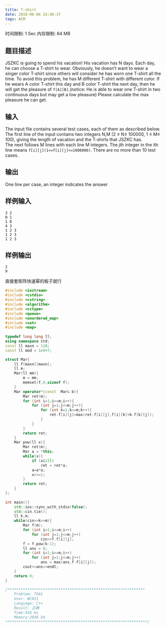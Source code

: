 ```yaml
---
title: T-shirt
date: 2018-06-06 15:46:37
tags: ACM
---
```



时间限制: 1 Sec  内存限制: 64 MB

## 题目描述
JSZKC is going to spend his vacation! 
His vacation has N days. Each day, he can choose a T-shirt to wear. Obviously, he doesn’t want to wear a singer color T-shirt since others will consider he has worn one T-shirt all the time. 
To avoid this problem, he has M different T-shirt with different color. If he wears A color T-shirt this day and B color T-shirt the next day, then he will get the pleasure of `f[A][B]`.(notice: He is able to wear one T-shirt in two continuous days but may get a low pleasure) 
Please calculate the max pleasure he can get. 
## 输入
The input file contains several test cases, each of them as described below. 
The first line of the input contains two integers N,M (2 ≤ N≤ 100000, 1 ≤ M≤ 100), giving the length of vacation and the T-shirts that JSZKC has.   
The next follows M lines with each line M integers. The jth integer in the ith line means `f[i][j](1<=f[i][j]<=1000000)`. 
There are no more than 10 test cases. 
## 输出
One line per case, an integer indicates the answer 
## 样例输入
```
3 2
0 1
1 0
4 3
1 2 3
1 2 3
1 2 3
```
## 样例输出
```
2
9
```

直接套矩阵快速幂的板子就行

``` c++
#include <iostream>
#include <cstdio>
#include <cstring>
#include <algorithm>
#include <cctype>
#include <queue>
#include <unordered_map>
#include <set>
#include <map>
 
typedef long long ll;
using namespace std;
const ll maxn = 110;
const ll mod = 1e9+7;

struct Mar{
    ll f[maxn][maxn];
    ll m;
    Mar(ll mm){
        m = mm;
        memset(f,0,sizeof f);
    }
    Mar operator*(const  Mar& b){
        Mar ret(m);
        for (int i=1;i<=m;i++){
            for (int j=1;j<=m;j++){
                for (int k=1;k<=m;k++){
                    ret.f[i][j]=max(ret.f[i][j],f[i][k]+b.f[k][j]);
                }
            }
        }
        return ret;
    }
    Mar pow(ll x){
        Mar ret(m);
        Mar a = *this;
        while(x){
            if (x&1ll)
                ret = ret*a;
            a=a*a;
            x>>=1;
        }
        return ret;
    }
};
 
int main(){
    std::ios::sync_with_stdio(false);
    std::cin.tie();
    ll k,m;
    while(cin>>k>>m){
        Mar f(m);
        for (int i=1;i<=m;i++)
            for (int j=1;j<=m;j++)
                cin>>f.f[i][j];
        f = f.pow(k-1);
        ll ans = 0;
        for (int i=1;i<=m;i++)
            for (int j=1;j<=m;j++)
                ans = max(ans,f.f[i][j]);
        cout<<ans<<endl;
    }
    return 0;
}

/**************************************************************
    Problem: 7561
    User: WC011
    Language: C++
    Result: 正确
    Time:416 ms
    Memory:2036 kb
****************************************************************/
```